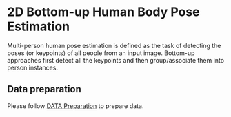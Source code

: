 # 2D Bottom-up Human Body Pose Estimation

Multi-person human pose estimation is defined as the task of detecting the poses (or keypoints) of all people from an input image.
Bottom-up approaches first detect all the keypoints and then group/associate them into person instances.

## Data preparation

Please follow [DATA Preparation](/docs/tasks/2d_body_keypoint.md) to prepare data.
